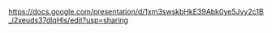 https://docs.google.com/presentation/d/1xm3swskbHkE39Abk0ye5Jvy2c1B_i2xeuds37dlqHls/edit?usp=sharing
